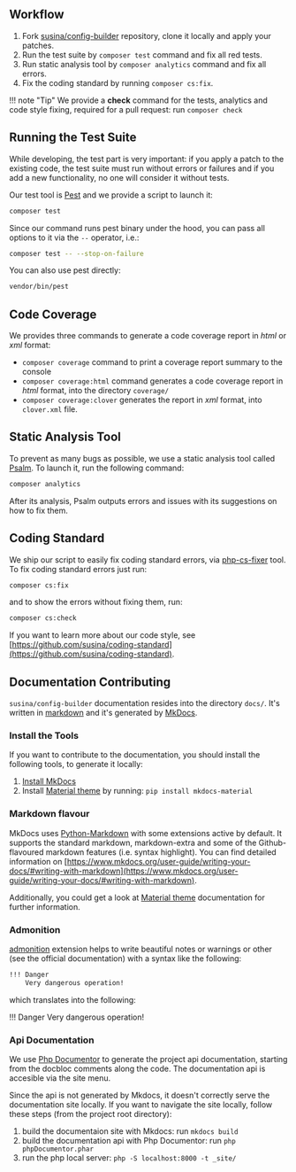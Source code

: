 ## Workflow

1. Fork [susina/config-builder](https://github.com/susina/config-builder) repository, clone it locally and apply your patches.
2. Run the test suite by `composer test` command and fix all red tests.
3. Run static analysis tool by `composer analytics` command and fix all errors.
4. Fix the coding standard by running `composer cs:fix`.

!!! note "Tip"
We provide a **check** command for the tests, analytics and code style fixing, required for a pull request: run `composer check`

## Running the Test Suite

While developing, the test part is very important: if you apply a patch to the existing code, the test suite must run without errors or failures and if you add a new functionality, no one will consider it without tests.

Our test tool is [Pest](https://pestphp.com/) and we provide a script to launch it:

```bash
composer test
```

Since our command runs pest binary under the hood, you can pass all options to it via the `--` operator, i.e.:

```bash
composer test -- --stop-on-failure
```

You can also use pest directly:

```bash
vendor/bin/pest
```

## Code Coverage

We provides three commands to generate a code coverage report in _html_ or _xml_ format:

- `composer coverage` command to print a coverage report summary to the console
- `composer coverage:html` command generates a code coverage report in _html_ format, into the directory `coverage/`
- `composer coverage:clover` generates the report in _xml_ format, into `clover.xml` file.

## Static Analysis Tool

To prevent as many bugs as possible, we use a static analysis tool called [Psalm](https://psalm.dev/).
To launch it, run the following command:

```bash
composer analytics
```

After its analysis, Psalm outputs errors and issues with its suggestions on how to fix them.

## Coding Standard

We ship our script to easily fix coding standard errors, via [php-cs-fixer](https://cs.symfony.com/) tool.
To fix coding standard errors just run:

```bash
composer cs:fix
```

and to show the errors without fixing them, run:

```bash
composer cs:check
```

If you want to learn more about our code style, see [https://github.com/susina/coding-standard](https://github.com/susina/coding-standard).

## Documentation Contributing

`susina/config-builder` documentation resides into the directory `docs/`. It's written in [markdown](https://daringfireball.net/projects/markdown/) and it's generated by [MkDocs](https://www.mkdocs.org).

### Install the Tools

If you want to contribute to the documentation, you should install the following tools, to generate it locally:

1. [Install MkDocs](https://www.mkdocs.org/#installation)
2. Install [Material theme](https://squidfunk.github.io/mkdocs-material/) by running: `pip install mkdocs-material`

### Markdown flavour

MkDocs uses [Python-Markdown](https://python-markdown.github.io/) with some extensions active by default. It supports the standard markdown, markdown-extra and some of the Github-flavoured markdown features (i.e. syntax highlight). You can find detailed information on [https://www.mkdocs.org/user-guide/writing-your-docs/#writing-with-markdown](https://www.mkdocs.org/user-guide/writing-your-docs/#writing-with-markdown).

Additionally, you could get a look at [Material theme](https://squidfunk.github.io/mkdocs-material/) documentation for further information.

### Admonition

[admonition](https://python-markdown.github.io/extensions/admonition/) extension helps to write beautiful notes or warnings or other (see the official documentation) with a syntax like the following:

```bash
!!! Danger
    Very dangerous operation!
```

which translates into the following:

!!! Danger
Very dangerous operation!

### Api Documentation

We use [Php Documentor](https://phpdoc.org/) to generate the project api documentation, starting from the docbloc comments along the code. The documentation api is accesible via the site menu.

Since the api is not generated by Mkdocs, it doesn't correctly serve the documentation site locally.
If you want to navigate the site locally, follow these steps (from the project root directory):

1. build the documentaion site with Mkdocs: run `mkdocs build`
2. build the documentation api with Php Documentor: run `php phpDocumentor.phar`
3. run the php local server: `php -S localhost:8000 -t _site/`
